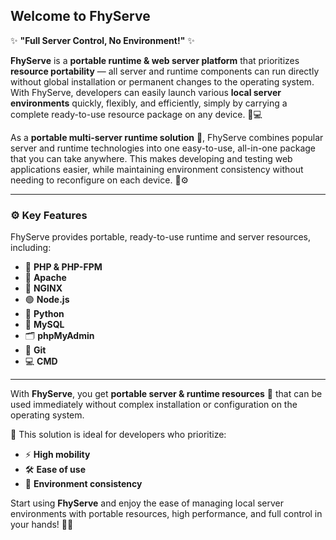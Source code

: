 ## Welcome to FhyServe

✨ **"Full Server Control, No Environment!"** ✨

**FhyServe** is a **portable runtime & web server platform** that prioritizes **resource portability** — all server and runtime components can run directly without global installation or permanent changes to the operating system. With FhyServe, developers can easily launch various **local server environments** quickly, flexibly, and efficiently, simply by carrying a complete ready-to-use resource package on any device. 🎒💻

As a **portable multi-server runtime solution** 🚀, FhyServe combines popular server and runtime technologies into one easy-to-use, all-in-one package that you can take anywhere. This makes developing and testing web applications easier, while maintaining environment consistency without needing to reconfigure on each device. 🔧⚙️

---

### ⚙️ Key Features

FhyServe provides portable, ready-to-use runtime and server resources, including:

* 🐘 **PHP & PHP-FPM**
* 🧰 **Apache**
* 🚀 **NGINX**
* 🟢 **Node.js**
* 🐍 **Python**
* 🐬 **MySQL**
* 🗂 **phpMyAdmin**
* 🐙 **Git**
* 💻 **CMD**

---

With **FhyServe**, you get **portable server & runtime resources** 🎯 that can be used immediately without complex installation or configuration on the operating system.

🌟 This solution is ideal for developers who prioritize:

* ⚡ **High mobility**
* 🛠️ **Ease of use**
* 🔄 **Environment consistency**

Start using **FhyServe** and enjoy the ease of managing local server environments with portable resources, high performance, and full control in your hands! 🤝✨